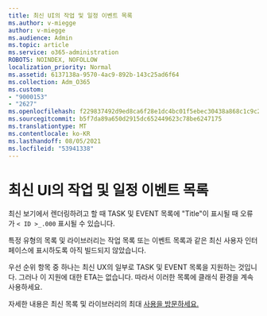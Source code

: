 ```yaml
---
title: 최신 UI의 작업 및 일정 이벤트 목록
ms.author: v-miegge
author: v-miegge
ms.audience: Admin
ms.topic: article
ms.service: o365-administration
ROBOTS: NOINDEX, NOFOLLOW
localization_priority: Normal
ms.assetid: 6137138a-9570-4ac9-892b-143c25ad6f64
ms.collection: Adm_O365
ms.custom:
- "9000153"
- "2627"
ms.openlocfilehash: f229837492d9ed8ca6f28e1dc4bc01f5ebec30438a868c1c9c25640e4003ccc8
ms.sourcegitcommit: b5f7da89a650d2915dc652449623c78be6247175
ms.translationtype: MT
ms.contentlocale: ko-KR
ms.lasthandoff: 08/05/2021
ms.locfileid: "53941338"
---
```

# <a name="task-and-calendar-event-list-in-modern-ui"></a>최신 UI의 작업 및 일정 이벤트 목록

최신 보기에서 렌더링하려고 할 때 TASK 및 EVENT 목록에 "Title"이 표시될 때 오류가 `< ID >_.000` 표시될 수 있습니다.

특정 유형의 목록 및 라이브러리는 작업 목록 또는 이벤트 목록과 같은 최신 사용자 인터페이스에 표시하도록 아직 빌드되지 않았습니다.

우선 순위 항목 중 하나는 최신 UX의 일부로 TASK 및 EVENT 목록을 지원하는 것입니다. 그러나 이 지원에 대한 ETA는 없습니다. 따라서 이러한 목록에 클래식 환경을 계속 사용하세요.

자세한 내용은 최신 목록 및 라이브러리의 최대 [사용을 방문하세요.](https://docs.microsoft.com/sharepoint/dev/transform/modernize-userinterface-lists-and-libraries)
